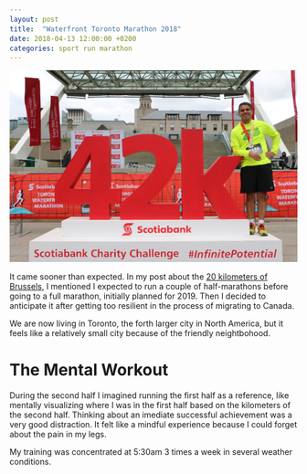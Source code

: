 ```yaml
---
layout: post
title:  "Waterfront Toronto Marathon 2018"
date: 2018-04-13 12:00:00 +0200
categories: sport run marathon
---
```


![GitHub Merge](/images/posts/waterfront-toronto-marathon-2018.jpg)

It came sooner than expected. In my post about the [20 kilometers of Brussels][20kmdebruxelles], I mentioned I expected to run a couple of half-marathons before going to a full marathon, initially planned for 2019. Then I decided to anticipate it after getting too resilient in the process of migrating to Canada.

<!-- more -->

We are now living in Toronto, the forth larger city in North America, but it feels like a relatively small city because of the friendly neightbohood.

# The Mental Workout

During the second half I imagined running the first half as a reference, like mentally visualizing where I was in the first half based on the kilometers of the second half. Thinking about an imediate successful achievement was a very good distraction. It felt like a mindful experience because I could forget about the pain in my legs. 

My training was concentrated at 5:30am 3 times a week in several weather conditions.

[20kmdebruxelles]: http://www.hildeberto.com/2018/05/twenty-kilometers-brussels.html
